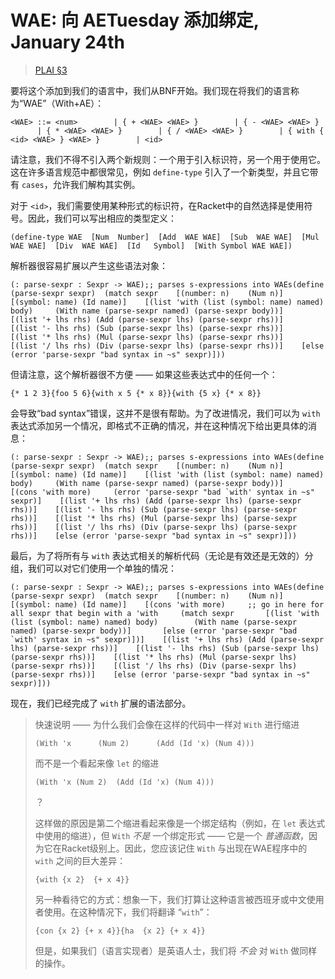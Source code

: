 # WAE: 向 AETuesday 添加绑定, January 24th

> [PLAI §3](plai.pdf#chapter.3 "Substitution")

要将这个添加到我们的语言中，我们从BNF开始。我们现在将我们的语言称为“WAE”（With+AE）：

```
<WAE> ::= <num>        | { + <WAE> <WAE> }        | { - <WAE> <WAE> }        | { * <WAE> <WAE> }        | { / <WAE> <WAE> }        | { with { <id> <WAE> } <WAE> }        | <id>
```

请注意，我们不得不引入两个新规则：一个用于引入标识符，另一个用于使用它。这在许多语言规范中都很常见，例如 `define-type` 引入了一个新类型，并且它带有 `cases`，允许我们解构其实例。

对于 `<id>`，我们需要使用某种形式的标识符，在Racket中的自然选择是使用符号。因此，我们可以写出相应的类型定义：

```
(define-type WAE  [Num  Number]  [Add  WAE WAE]  [Sub  WAE WAE]  [Mul  WAE WAE]  [Div  WAE WAE]  [Id   Symbol]  [With Symbol WAE WAE])
```

解析器很容易扩展以产生这些语法对象：

```
(: parse-sexpr : Sexpr -> WAE);; parses s-expressions into WAEs(define (parse-sexpr sexpr)  (match sexpr    [(number: n)    (Num n)]    [(symbol: name) (Id name)]    [(list 'with (list (symbol: name) named) body)     (With name (parse-sexpr named) (parse-sexpr body))]    [(list '+ lhs rhs) (Add (parse-sexpr lhs) (parse-sexpr rhs))]    [(list '- lhs rhs) (Sub (parse-sexpr lhs) (parse-sexpr rhs))]    [(list '* lhs rhs) (Mul (parse-sexpr lhs) (parse-sexpr rhs))]    [(list '/ lhs rhs) (Div (parse-sexpr lhs) (parse-sexpr rhs))]    [else (error 'parse-sexpr "bad syntax in ~s" sexpr)]))
```

但请注意，这个解析器很不方便 —— 如果这些表达式中的任何一个：

```
{* 1 2 3}{foo 5 6}{with x 5 {* x 8}}{with {5 x} {* x 8}}
```

会导致“bad syntax”错误，这并不是很有帮助。为了改进情况，我们可以为 `with` 表达式添加另一个情况，即格式不正确的情况，并在这种情况下给出更具体的消息：

```
(: parse-sexpr : Sexpr -> WAE);; parses s-expressions into WAEs(define (parse-sexpr sexpr)  (match sexpr    [(number: n)    (Num n)]    [(symbol: name) (Id name)]    [(list 'with (list (symbol: name) named) body)     (With name (parse-sexpr named) (parse-sexpr body))]    [(cons 'with more)     (error 'parse-sexpr "bad `with' syntax in ~s" sexpr)]    [(list '+ lhs rhs) (Add (parse-sexpr lhs) (parse-sexpr rhs))]    [(list '- lhs rhs) (Sub (parse-sexpr lhs) (parse-sexpr rhs))]    [(list '* lhs rhs) (Mul (parse-sexpr lhs) (parse-sexpr rhs))]    [(list '/ lhs rhs) (Div (parse-sexpr lhs) (parse-sexpr rhs))]    [else (error 'parse-sexpr "bad syntax in ~s" sexpr)]))
```

最后，为了将所有与 `with` 表达式相关的解析代码（无论是有效还是无效的）分组，我们可以对它们使用一个单独的情况：

```
(: parse-sexpr : Sexpr -> WAE);; parses s-expressions into WAEs(define (parse-sexpr sexpr)  (match sexpr    [(number: n)    (Num n)]    [(symbol: name) (Id name)]    [(cons 'with more)     ;; go in here for all sexpr that begin with a 'with     (match sexpr       [(list 'with (list (symbol: name) named) body)        (With name (parse-sexpr named) (parse-sexpr body))]       [else (error 'parse-sexpr "bad `with' syntax in ~s" sexpr)])]    [(list '+ lhs rhs) (Add (parse-sexpr lhs) (parse-sexpr rhs))]    [(list '- lhs rhs) (Sub (parse-sexpr lhs) (parse-sexpr rhs))]    [(list '* lhs rhs) (Mul (parse-sexpr lhs) (parse-sexpr rhs))]    [(list '/ lhs rhs) (Div (parse-sexpr lhs) (parse-sexpr rhs))]    [else (error 'parse-sexpr "bad syntax in ~s" sexpr)]))
```

现在，我们已经完成了 `with` 扩展的语法部分。

> 快速说明 —— 为什么我们会像在这样的代码中一样对 `With` 进行缩进
> 
> ```
> (With 'x      (Num 2)      (Add (Id 'x) (Num 4)))
> ```
> 
> 而不是一个看起来像 `let` 的缩进
> 
> ```
> (With 'x (Num 2)  (Add (Id 'x) (Num 4)))
> ```
> 
> ？
> 
> 这样做的原因是第二个缩进看起来像是一个绑定结构（例如，在 `let` 表达式中使用的缩进），但 `With` *不是* 一个绑定形式 —— 它是一个 *普通函数*，因为它在Racket级别上。因此，您应该记住 `With` 与出现在WAE程序中的 `with` 之间的巨大差异：
> 
> ```
> {with {x 2}  {+ x 4}}
> ```
> 
> 另一种看待它的方式：想象一下，我们打算让这种语言被西班牙或中文使用者使用。在这种情况下，我们将翻译 “`with`”：
> 
> ```
> {con {x 2} {+ x 4}}{ha  {x 2} {+ x 4}}
> ```
> 
> 但是，如果我们（语言实现者）是英语人士，我们将 *不会* 对 `With` 做同样的操作。
